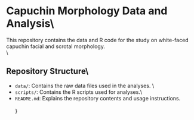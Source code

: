 # Capuchin Morphology Data and Analysis\
This repository contains the data and R code for the study on white-faced capuchin facial and scrotal morphology.\
\
## Repository Structure\
- `data/`: Contains the raw data files used in the analyses. \
- `scripts/`: Contains the R scripts used for analyses.\
- `README.md`: Explains the repository contents and usage instructions.\
\
}
